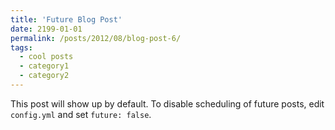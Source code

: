 ```yaml
---
title: 'Future Blog Post'
date: 2199-01-01
permalink: /posts/2012/08/blog-post-6/
tags:
  - cool posts
  - category1
  - category2
---
```


This post will show up by default. To disable scheduling of future posts, edit `config.yml` and set `future: false`. 
